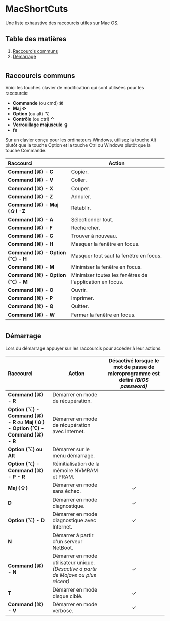 # MacShortCuts
Une liste exhaustive des raccourcis utiles sur Mac OS.

## Table des matières
1. [Raccourcis communs](#Raccourcis-communs)
1. [Démarrage](#Demarrage)

# <h2 id="Raccourcis-communs">Raccourcis communs</h2>
Voici les touches clavier de modification qui sont utilisées pour les raccourcis:
- **Commande** (ou cmd) **⌘**
- **Maj ⇧**
- **Option** (ou alt) **⌥**
- **Contrôle** (ou ctrl) **⌃**
- **Verrouillage majuscule ⇪**
- **fn** 

Sur un clavier conçu pour les ordinateurs Windows, utilisez la touche Alt plutôt que la touche Option et la touche Ctrl ou Windows plutôt que la touche Commande.

| Raccourci | Action |
| :--- | --- |
| **Command (⌘) - C** | Copier.
| **Command (⌘) - V** | Coller.
| **Command (⌘) - X** | Couper.
| **Command (⌘) - Z** | Annuler.
| **Command (⌘) - Maj (⇧) -Z** | Rétablir.
| **Command (⌘) - A** | Sélectionner tout.
| **Command (⌘) - F** | Rechercher.
| **Command (⌘) - G** | Trouver à nouveau.
| **Command (⌘) - H** | Masquer la fenêtre en focus.
| **Command (⌘) - Option (⌥) - H** | Masquer tout sauf la fenêtre en focus.
| **Command (⌘) - M** | Minimiser la fenêtre en focus.
| **Command (⌘) - Option (⌥) - M** | Minimiser toutes les fenêtres de l'application en focus.
| **Command (⌘) - O** | Ouvrir.
| **Command (⌘) - P** | Imprimer.
| **Command (⌘) - Q** | Quitter.
| **Command (⌘) - W** | Fermer la fenêtre en focus.


# <h2 id="Demarrage">Démarrage</h2>

Lors du démarrage appuyer sur les raccourcis pour accéder à leur actions.

| Raccourci | Action | Désactivé lorsque le mot de passe de microprogramme est défini *(BIOS password)* |
| :--- | --- | :---: |
| **Command (⌘) - R** | Démarrer en mode de récupération.
| **Option (⌥) - Command (⌘) - R** *ou* **Maj (⇧) - Option (⌥) - Command (⌘) - R** | Démarrer en mode de récupération avec Internet.
| **Option (⌥) ou Alt** | Démarrer sur le menu démarrage.
| **Option (⌥) - Command (⌘) - P - R** | Réinitialisation de la mémoire NVMRAM et PRAM.
| **Maj (⇧)** | Démarrer en mode sans échec. | ✓
| **D** | Démarrer en mode diagnostique. | ✓
| **Option (⌥) - D** | Démarrer en mode diagnostique avec Internet. | ✓
| **N** | Démarrer à partir d'un serveur NetBoot.
| **Command (⌘) - N** | Démarrer en mode utilisateur unique. *(Désactivé à partir de Mojave ou plus récent)*  | ✓
| **T** | Démarrer en mode disque ciblé.  | ✓
| **Command (⌘) - V** | Démarrer en mode verbose.| ✓
